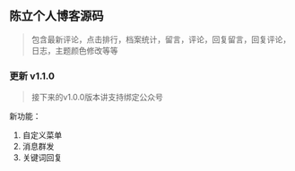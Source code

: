## 陈立个人博客源码

>  包含最新评论，点击排行，档案统计，留言，评论，回复留言，回复评论，日志，主题颜色修改等等

### 更新 v1.1.0
> 接下来的v1.0.0版本讲支持绑定公众号

新功能：
1. 自定义菜单
2. 消息群发
3. 关键词回复

